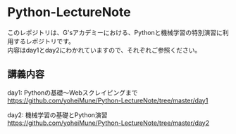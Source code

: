 # Python-LectureNote
このレポジトリは、G'sアカデミーにおける、Pythonと機械学習の特別演習に利用するレポジトリです。  
内容はday1とday2にわかれていますので、それぞれご参照ください。

## 講義内容
day1: Pythonの基礎〜Webスクレイピングまで  
https://github.com/yoheiMune/Python-LectureNote/tree/master/day1

day2: 機械学習の基礎とPython演習  
https://github.com/yoheiMune/Python-LectureNote/tree/master/day2
